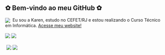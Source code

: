 ## ✿ Bem-vindo ao meu GitHub ✿

<div>
  <img align="center" src="https://xyz.crd.co/assets/images/gallery25/cf4eaf15.gif?v=de6feabd"> ‎  Eu sou a Karen, estudo no CEFET/RJ e estou realizando o Curso Técnico em Informática. <a href="https://kakleinm.github.io/">Acesse meu website!</a>
</div>
<br>
<div>
  <img src="https://github-readme-stats.vercel.app/api?username=kakleinm&theme=transparent&count_private=true&hide_border=true&title_color=BDB5D5&icon_color=BDB5D5&text_color=c9d1d9">
  <img src="https://github-readme-stats.vercel.app/api/top-langs/?username=kakleinm&theme=transparent&layout=compact&hide_border=true&title_color=BDB5D5&icon_color=BDB5D5&text_color=c9d1d9">
</div>

<div style="display: inline_block"><br>   ‎  
  <a href="https://www.instagram.com/kakleinm/"><img align="center" src="https://img.shields.io/badge/Instagram-E4405F?style=for-the-badge&logo=instagram&logoColor=white"></a>
  <a href="mailto:karenkmaia09@gmail.com"><img align="center" src="https://img.shields.io/badge/Gmail-D14836?style=for-the-badge&logo=gmail&logoColor=white"></a>
</div>
